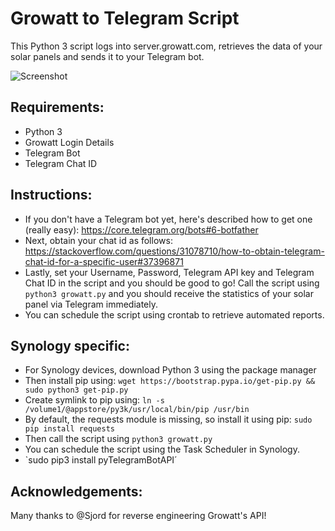 # Growatt to Telegram Script

This Python 3 script logs into server.growatt.com, retrieves the data of your solar panels and sends it to your Telegram bot.

![Screenshot](https://i.imgur.com/K7mVQRX.png)

## Requirements:
 - Python 3
 - Growatt Login Details
 - Telegram Bot
 - Telegram Chat ID

## Instructions:   
 - If you don't have a Telegram bot yet, here's described how to get one (really easy): https://core.telegram.org/bots#6-botfather 
 - Next, obtain your chat id as follows: https://stackoverflow.com/questions/31078710/how-to-obtain-telegram-chat-id-for-a-specific-user#37396871
 - Lastly, set your Username, Password, Telegram API key and Telegram Chat ID in the script and you should be good to go! Call the script using `python3 growatt.py` and you should receive the statistics of your solar panel via Telegram immediately.
 - You can schedule the script using crontab to retrieve automated reports.
 
## Synology specific:
 - For Synology devices, download Python 3 using the package manager
 - Then install pip using: `wget https://bootstrap.pypa.io/get-pip.py && sudo python3 get-pip.py`
 - Create symlink to pip using: `ln -s /volume1/@appstore/py3k/usr/local/bin/pip /usr/bin` 
 - By default, the requests module is missing, so install it using pip: `sudo pip install requests`
 - Then call the script using `python3 growatt.py` 
 - You can schedule the script using the Task Scheduler in Synology.
 - `sudo pip3 install pyTelegramBotAPI´
 
 ## Acknowledgements:
 Many thanks to @Sjord for reverse engineering Growatt's API!

